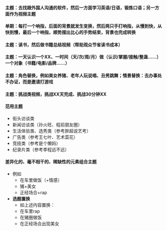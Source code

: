 #### 主题：去找跟外国人沟通的软件，然后一方面学习英语/日语，锻炼口语；另一方面作为视频主题
#### 单期：每打一个响指，后面的背景就发生变换，然后两只手打响指，从慢到快，从快到慢，最后一个响指，顺势摆出比心的手势结束，背景也完成转换
#### 主题：读书，然后做书籍总结视频（帮助观众节省读书成本）
#### 主题：一天认识一个XX、一时间（天/次/周/月）做（认识/掌握/接触/整蛊……）一个对象（书籍/电影/品牌……）
#### 主题：角色替换，例如美女养猪、老年人玩说唱、丑男跳舞；情景替换：去办事处不办证，而是邀请打游戏
#### 主题：挑战类视频，挑战XX天完成、挑战30分钟XX
#### 范用主题
  - 街头访谈类
  - 新闻访谈类（孙火旺、程前朋友圈）
  - 生活体验类、选秀类（参考胖超说艺考）
  - 广告类（参考王七叶、艺术菜花）
  - 竞技类（参考是个懒妈）
  - 纪录片类（参考李程远不远）
#### 差异化的、毫不相干的、稀缺性的元素组合主题
  - 例如
    - 在车里做饭（+情感）
    - 猪+美女
    - 正经场合+rap
  - **选题置换**
    - 如上述内容置换：
    - 在车里rap
    - 在猪圈做饭
    - 在正经场合出现美女 
